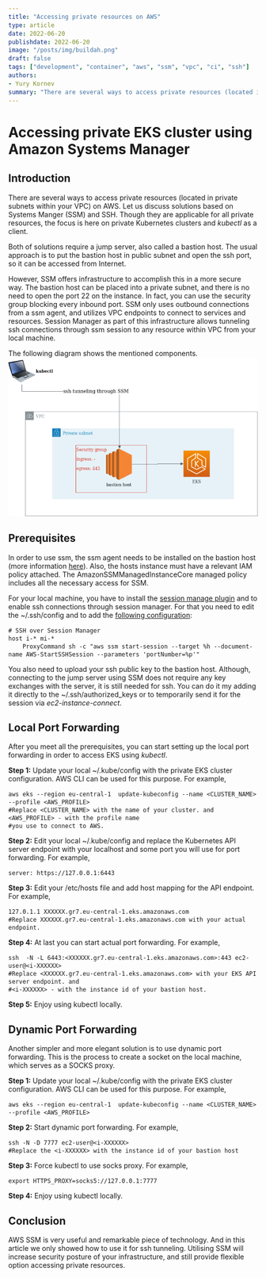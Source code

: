 ```yaml
---
title: "Accessing private resources on AWS"
type: article
date: 2022-06-20
publishdate: 2022-06-20
image: "/posts/img/buildah.png"
draft: false
tags: ["development", "container", "aws", "ssm", "vpc", "ci", "ssh"]
authors:
- Yury Kornev
summary: "There are several ways to access private resources (located in private subnets within your VPC) on AWS. Let us discuss solutions based on Systems Manger (SSM) and SSH."
---
```

# Accessing private EKS cluster using Amazon Systems Manager

## Introduction

There are several ways to access private resources (located in private subnets within your VPC) on
AWS. Let us discuss solutions based on Systems Manger (SSM) and SSH. Though they are applicable for
all private resources, the focus is here on private Kubernetes clusters and *kubectl* as a client.

Both of solutions require a jump server, also called a bastion host. The usual approach is to put
the bastion host in public subnet and open the ssh port, so it can be accessed from Internet.

However, SSM offers infrastructure to accomplish this in a more secure way. The bastion host can be
placed into a private subnet, and there is no need to open the port 22 on the instance. In fact, you
can use the security group blocking every inbound port. SSM only uses outbound connections from a
ssm agent, and utilizes VPC endpoints to connect to services and resources. Session Manager as part
of this infrastructure allows tunneling ssh connections through ssm session to any resource within
VPC from your local machine.

The following diagram shows the mentioned components.
![bastion_host](/posts/img/ssm.png "Bastion Host")

## Prerequisites

In order to use ssm, the ssm agent needs to be installed on the bastion host (more information
[here][1]). Also, the hosts instance must have a relevant IAM policy attached. The
AmazonSSMManagedInstanceCore managed policy includes all the necessary access for SSM.

For your local machine, you have to install the [session manage plugin][2] and to enable ssh
connections through session manager. For that you need to edit the ~/.ssh/config and to add the
[following configuration][3]:

```shell
# SSH over Session Manager
host i-* mi-*
    ProxyCommand sh -c "aws ssm start-session --target %h --document-name AWS-StartSSHSession --parameters 'portNumber=%p'"
```

You also need to upload your ssh public key to the bastion host. Although, connecting to the jump
server using SSM does not require any key exchanges with the server, it is still needed for ssh. You
can do it my adding it directly to the ~/.ssh/authorized_keys or to temporarily send it for the
session via *ec2-instance-connect*.

## Local Port Forwarding

After you meet all the prerequisites, you can start setting up the local port forwarding in order to
access EKS using *kubectl*.

**Step 1:** Update your local ~/.kube/config with the private EKS cluster configuration. AWS CLI can
be used for this purpose. For example,

```shell
aws eks --region eu-central-1  update-kubeconfig --name <CLUSTER_NAME> --profile <AWS_PROFILE>  
#Replace <CLUSTER_NAME> with the name of your cluster. and <AWS_PROFILE> - with the profile name 
#you use to connect to AWS.
```

**Step 2:** Edit your local ~/.kube/config and replace the Kubernetes API server endpoint with your
localhost and some port you will use for port forwarding. For example,

```shell
server: https://127.0.0.1:6443
```

**Step 3:** Edit your /etc/hosts file and add host mapping for the API endpoint. For example,

```shell
127.0.1.1 XXXXXX.gr7.eu-central-1.eks.amazonaws.com
#Replace XXXXXX.gr7.eu-central-1.eks.amazonaws.com with your actual endpoint.
```

**Step 4:** At last you can start actual port forwarding. For example,

```shell
ssh  -N -L 6443:<XXXXXX.gr7.eu-central-1.eks.amazonaws.com>:443 ec2-user@<i-XXXXXX>
#Replace <XXXXXX.gr7.eu-central-1.eks.amazonaws.com> with your EKS API server endpoint. and
#<i-XXXXXX> - with the instance id of your bastion host.
```

**Step 5:** Enjoy using kubectl locally.

## Dynamic Port Forwarding

Another simpler and more elegant solution is to use dynamic port forwarding. This is the process to
create a socket on the local machine, which serves as a SOCKS proxy.

**Step 1:** Update your local ~/.kube/config with the private EKS cluster configuration. AWS CLI can
be used for this purpose. For example,

```shell
aws eks --region eu-central-1  update-kubeconfig --name <CLUSTER_NAME> --profile <AWS_PROFILE>  
```

**Step 2:** Start dynamic port forwarding. For example,

```shell
ssh -N -D 7777 ec2-user@<i-XXXXXX>
#Replace the <i-XXXXXX> with the instance id of your bastion host
```

**Step 3:** Force kubectl to use socks proxy. For example,

```shell
export HTTPS_PROXY=socks5://127.0.0.1:7777
```

**Step 4:** Enjoy using kubectl locally.

## Conclusion

AWS SSM is very useful and remarkable piece of technology. And in this article we only showed how to
use it for ssh tunneling. Utilising SSM will increase security posture of your infrastructure, and
still provide flexible option accessing private resources.


[1]: https://docs.aws.amazon.com/systems-manager/latest/userguide/sysman-install-ssm-agent.html

[2]: https://docs.aws.amazon.com/systems-manager/latest/userguide/session-manager-working-with-install-plugin.html

[3]: https://docs.aws.amazon.com/systems-manager/latest/userguide/session-manager-getting-started-enable-ssh-connections.html
